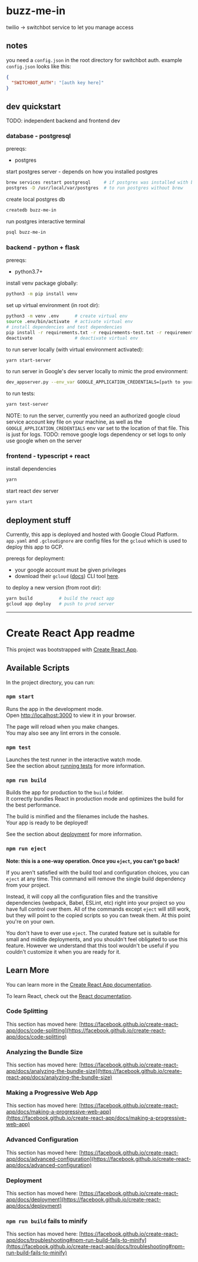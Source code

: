 # buzz-me-in

twilio -> switchbot service to let you manage access

## notes

you need a `config.json` in the root directory for switchbot auth. example
`config.json` looks like this:

```json
{
  "SWITCHBOT_AUTH": "[auth key here]"
}
```

## dev quickstart

TODO: independent backend and frontend dev

### database - postgresql

prereqs:

- postgres

start postgres server - depends on how you installed postgres

```bash
brew services restart postgresql     # if postgres was installed with brew
postgres -D /usr/local/var/postgres  # to run postgres without brew
```

create local postgres db

```bash
createdb buzz-me-in
```

run postgres interactive terminal

```bash
psql buzz-me-in
```

### backend - python + flask

prereqs:

- python3.7+

install venv package globally:

```bash
python3 -m pip install venv
```

set up virtual environment (in root dir):

```bash
python3 -m venv .env      # create virtual env
source .env/bin/activate  # activate virtual env
# install dependencies and test dependencies
pip install -r requirements.txt -r requirements-test.txt -r requirements-dev.txt
deactivate                # deactivate virtual env
```

to run server locally (with virtual environment activated):

```bash
yarn start-server
```

to run server in Google's dev server locally to mimic the prod environment:

```bash
dev_appserver.py --env_var GOOGLE_APPLICATION_CREDENTIALS=[path to your credentials] .
```

to run tests:

```bash
yarn test-server
```

NOTE: to run the server, currently you need an authorized google cloud service
account key file on your machine, as well as the
`GOOGLE_APPLICATION_CREDENTIALS` env var set to the location of that file. This
is just for logs. TODO: remove google logs dependency or set logs to only use
google when on the server

### frontend - typescript + react

install dependencies

```bash
yarn
```

start react dev server

```bash
yarn start
```

## deployment stuff

Currently, this app is deployed and hosted with Google Cloud Platform.
`app.yaml` and `.gcloudignore` are config files for the `gcloud` which is used
to deploy this app to GCP.

prereqs for deployment:

- your google account must be given privileges
- download their `gcloud` \([docs](https://cloud.google.com/sdk/gcloud)\) CLI
  tool [here](https://cloud.google.com/sdk/docs/quickstart).

to deploy a new version (from root dir):

```bash
yarn build          # build the react app
gcloud app deploy   # push to prod server
```

---

# Create React App readme

This project was bootstrapped with
[Create React App](https://github.com/facebook/create-react-app).

## Available Scripts

In the project directory, you can run:

### `npm start`

Runs the app in the development mode.\
Open [http://localhost:3000](http://localhost:3000) to view it in your browser.

The page will reload when you make changes.\
You may also see any lint errors in the console.

### `npm test`

Launches the test runner in the interactive watch mode.\
See the section about [running tests](https://facebook.github.io/create-react-app/docs/running-tests)
for more information.

### `npm run build`

Builds the app for production to the `build` folder.\
It correctly bundles React in production mode and optimizes the build for the best
performance.

The build is minified and the filenames include the hashes.\
Your app is ready to be deployed!

See the section about
[deployment](https://facebook.github.io/create-react-app/docs/deployment) for
more information.

### `npm run eject`

**Note: this is a one-way operation. Once you `eject`, you can't go back!**

If you aren't satisfied with the build tool and configuration choices, you can
`eject` at any time. This command will remove the single build dependency from
your project.

Instead, it will copy all the configuration files and the transitive
dependencies (webpack, Babel, ESLint, etc) right into your project so you have
full control over them. All of the commands except `eject` will still work, but
they will point to the copied scripts so you can tweak them. At this point
you're on your own.

You don't have to ever use `eject`. The curated feature set is suitable for
small and middle deployments, and you shouldn't feel obligated to use this
feature. However we understand that this tool wouldn't be useful if you couldn't
customize it when you are ready for it.

## Learn More

You can learn more in the
[Create React App documentation](https://facebook.github.io/create-react-app/docs/getting-started).

To learn React, check out the [React documentation](https://reactjs.org/).

### Code Splitting

This section has moved here:
[https://facebook.github.io/create-react-app/docs/code-splitting](https://facebook.github.io/create-react-app/docs/code-splitting)

### Analyzing the Bundle Size

This section has moved here:
[https://facebook.github.io/create-react-app/docs/analyzing-the-bundle-size](https://facebook.github.io/create-react-app/docs/analyzing-the-bundle-size)

### Making a Progressive Web App

This section has moved here:
[https://facebook.github.io/create-react-app/docs/making-a-progressive-web-app](https://facebook.github.io/create-react-app/docs/making-a-progressive-web-app)

### Advanced Configuration

This section has moved here:
[https://facebook.github.io/create-react-app/docs/advanced-configuration](https://facebook.github.io/create-react-app/docs/advanced-configuration)

### Deployment

This section has moved here:
[https://facebook.github.io/create-react-app/docs/deployment](https://facebook.github.io/create-react-app/docs/deployment)

### `npm run build` fails to minify

This section has moved here:
[https://facebook.github.io/create-react-app/docs/troubleshooting#npm-run-build-fails-to-minify](https://facebook.github.io/create-react-app/docs/troubleshooting#npm-run-build-fails-to-minify)
